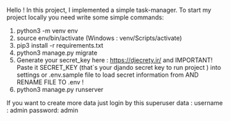 Hello ! In this project, I implemented a simple task-manager.
To start my project locally you need write some simple commands:

1. python3 -m venv env
2. source env/bin/activate (Windows : venv/Scripts/activate)
3. pip3 install -r requirements.txt
4. python3 manage.py migrate
5. Generate your secret_key here : https://djecrety.ir/ and IMPORTANT! Paste it SECRET_KEY (that`s your djando secret key to run project ) into settings or .env.sample file to load secret information from AND RENAME FILE TO .env !
6. python3 manage.py runserver

If you want to create more data just login by this superuser data :
username : admin
password: admin 
